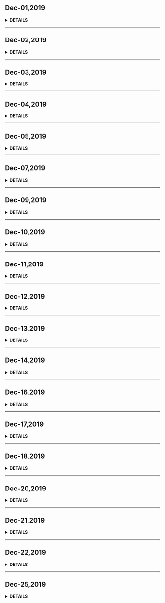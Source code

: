 
## Dec-01,2019

<details><summary><b>DETAILS</b></summary>
<p>

### The last month of 2019
> Dec 01,2019,Saturday. 
> 今天是2019年最后一个月的第一天。地点为中国国家图书馆。 

> 2018年年底的时候写了个18年的年终总结，这件事彷佛就在昨天。因为我记得那会我已经差不多坚持日更四五十天了。  
> 眨眼之间一年光景又过，细数这一年我变化了什么，干了什么，成长了什么。


### 在易诚的生活工作
> 18年5月入职易诚，19年3月底离职。离职到如今未曾停歇，也没理下思路。    

> 在易诚工作，确切的说是交通银行，作息是朝九晚五，公司环境是不联网，上班心态是墨迹难过。
> 将近一年的周而复始，并没有任何的成长。形容一下这段工作经历的话：没挑战、没乐趣。  

> 将来我可能去回顾我的整个职场生涯经历，单从今时今日来看，在这里的工作，最大的收获是体验，让我对银行的工作环境、工作效率有了某一个方面的了解。    
> 我虽然也尽职也尽责，但意义不大，项目不在乎你的代码质量，项目不在意团队的效率提升，银行不在意你怎么实现。  
> 工作环境氛围虽然让人放松、没压力，但是于个人的长久发展和技能提升显然给不了多大的帮助，不联网的开发环境甚至会让你遗忘你之前好不容易学了一点的技能。  
> 加我又是一个自律性不那么强、目标总不那么明确的一个人，闲暇时间也是在一片茫茫浩瀚书海之中左晃右荡，唯一找了点念想的就是望到了可以抄文学习的大门，直到今日热情还未散的干净。    
> 生活上好像也没有留下什么，都似随风而去了。养了一只猫，抑郁身亡。  
> 还有一些东西应该会影响着我吧，只是突然不想思考了。

### 我该干点什么
> 我好像一直在寻找，不知道找什么。  
> 我好像一直在等待着去做什么事，一种非做不可的大事，只是还不知道是什么。    
> 还有一个月的时间就要进入21世纪的另一个年代，我们讲究新年新气象、新年新计划。我怎么突然觉得这种感觉跟上一个年一样，依旧任他随风逐流而去。这样不太好啊。
</p>
</details>

---

## Dec-02,2019
<details><summary><b>DETAILS</b></summary>
<p>

### Take a day off and think about life。    
### So suddenly confused。
</p>
</details>

---
## Dec-03,2019
<details><summary><b>DETAILS</b></summary>
<p>

### 生活中总会有那么段时间，做什么也没精力，干什么也没激情，但这段时间总会过去，所以做人还是要有一个目标去，在这段难过的日子过去的时候，还能继续轻装上阵，继续朝着目标进发。

> 技术人应该都比较焦虑吧，每天不去学习一些东西就感觉好像被这个社会淘汰了。
> So，今天继续学习浏览器的工作原理，另外准备过一遍Vue的英文文档。
</p>
</details>

---

## Dec-04,2019
<details><summary><b>DETAILS</b></summary>
<p>

### Did nothing。
### HUAWEI公关牛皮，华为Github上的黑历史：https://github.com/evil-huawei/evil-huawei
</p>
</details>

---

## Dec-05,2019
<details><summary><b>DETAILS</b></summary>
<p>

#### 1. 首先来学习一下这个CSS它是如何影响首次加载时的白屏问题的。   
#### 2. 解决项目中的Bug、包括添加应用协议、Excel导出的汇总等。
#### 3. 浏览器工作原理第五章的内容有些晦涩、也或许是我没看进去吧，感觉不那么如含糊灌顶了。
</p>
</details>

---

## Dec-07,2019
<details><summary><b>DETAILS</b></summary>
<p>

> 周六跟着三哥、则睿一同喝了点酒，聊了一些人生。    
> 一股不快乐的情绪在今天弥漫，又迷茫了。
</p>
</details>

---

## Dec-09,2019
<details><summary><b>DETAILS</b></summary>
<p>

### **Daily Sentence**
#### <u>*Every man dies,not every man really lives*</u>

### **Plan**
> 这里记录我的一天，需要去留意的事。
> 浏览器中的网络--咬文嚼字。    
> 查看某招聘要求--针对其中要求开始下一个阶段的学习储备。  

> switch在京东预约人数差不多十万，我平时不是一个爱玩游戏的人，但也被这一小股的潮流心潮澎湃。    
> 突然就想找个游戏玩玩，人生如戏，最近这段时间感觉不到快乐与满足，可能玩游戏是一个不错的发泄、释放方式。
</p>
</details>

---

## Dec-10,2019
<details><summary><b>DETAILS</b></summary>
<p>

#### <u>*We still have to be fantasies, don't we?*</u>

### Plan
> 这里记录我的一天，需要去留意的事。 
> 1. 解决转账的权限问题。
> 2. 继续深入浏览器中的网络--整理成Keynote。  
> 3. Plan the next study major.

### Summary
> 修改线上一个bug(权限问题)，这个bug的修改开始、问题定位直到结束发现没有问题，有这样一个感受：    
>「 扑了半天火，发现人家那是个蜡烛， 要进行烛光晚餐用的 」。
> 新建了一个文件`daily_coding_issue`，记录一些用心去学习的小知识点。

</p>
</details>

---

## Dec-11,2019
<details><summary><b>DETAILS</b></summary>
<p>

### **Daily Sentence**
#### <u>*Have you somewhat to do tomorrow, do it today.*</u>

### Plan & Result
> 1. 浏览器HTTP2.0--Keynote. 
> 2. 掘金上一篇关于CSS的长文。
> 3. daily_coding_issue添加一个问题。

> 晚上再次过了一遍关于HTTP2.0的知识。   
> 并且做了一道Leetcode算法数组题， 突然觉得做这种题感觉非常良好，有种初高中做数学的感觉了，保持保持！
</p>
</details>

---

## Dec-12,2019
<details><summary><b>DETAILS</b></summary>
<p>

### **Daily Sentence**
#### <u>*做技术的不仅仅需要通过不断的练习来让自己牛逼，还要让别人也看到自己的牛逼，这样能很好的增大你的影响力*</u>

### Sumary
> 这里记录我的一天我需要去留意的一些事。
>
> + HTTP3.0--Keynote总结。  
> + Vue---Installation. 
> + daily_coding_issue.
</p>
</details>

---

## Dec-13,2019
<details><summary><b>DETAILS</b></summary>
<p>

### 今天换工位,白天并没有get到什么。 

</p>
</details>

---

## Dec-14,2019
<details><summary><b>DETAILS</b></summary>
<p>

### 周六，天气晴朗。    
> 我本该起床做些什么，然而总是想着所谓的终极、长远目标，而对当下的小目标产生疑惑。  
> 中午在家，跟怡兰吃了没有麻酱的火锅。本来想着学习些什么，哥们（李帅）约去吃饭，想着晚上归来有些许的可能会醉。故而提两句话。    
> 目前，我想坚持的就是Github的形式主义代码提交，以及我的周总结。

### Dec-15，周日
> 跟着三哥则睿一起聚了个小餐，晚上美滋滋的拿着则睿的Switch回家玩去了。

</p>
</details>

---

## Dec-16,2019
<details><summary><b>DETAILS</b></summary>
<p>

### 周一
> 换工位后的第一天。    
> 匆忙补了一下周总结，改了几个bug。

</p>
</details>

---

## Dec-17,2019
<details><summary><b>DETAILS</b></summary>
<p>

### 周二
> 浏览器安全。  

> 晚上拿着电脑本来要开始刷LeetCode题的，然后打开塞尔达传说以及超级玛丽就玩到了很晚。    
> 这一个晚上我已经差不多知道，我不是玩游戏的好手了，也亏当时没下手，要不也是买下吃灰了。

</p>
</details>

---

## Dec-18,2019
<details><summary><b>DETAILS</b></summary>
<p>

### 周三
> 浏览器安全。  

> 开发环境与生产环境代码的不停更新、合并。

</p>
</details>

---

## Dec-20,2019
<details><summary><b>DETAILS</b></summary>
<p>

### 周五
> 浏览器安全完毕，更新至简书、掘金、Gitbook、liugehzou.online。  

> 至此《浏览器工作原理与实践》的第一个回合打擂完毕。学完这个专栏感觉对浏览器稍微有了一点的味道，对这些知识的掌握还未融会贯通、且很好的应用到实战项目开发中去，任重道远，还需继续渗透。  

</p>
</details>

---

## Dec-21,2019
<details><summary><b>DETAILS</b></summary>
<p>

### 周六
> 羔羊带着美娟要来串门，我与aliya收拾了一下家。 
> 与好友火锅走起。  

</p>
</details>

---

## Dec-22,2019
<details><summary><b>DETAILS</b></summary>
<p>

### 周日
> 很丧在家睡了一天。    
> 酒喝多了容易上头，这个周末的流逝真是让人懊恼，申美娟的出现，一种如鲠在喉的感觉，真是使人不爽。    

> 我的最大问题是我不应该去评判别人的生活、不该去评判别人的做人。    
> 我自己都没做好什么，我去那一堆诉说，即使是为了他人生活美好、爱情美满，但毕竟不是当事人，说那两句多余。    

> 而且这个于小气同学，未曾想到突然出现在脑海里，又特么恶心了一把。  

> 就这样吧，不能再去想这件事，想到就觉得恶心。

</p>
</details>

---

## Dec-25,2019
<details><summary><b>DETAILS</b></summary>
<p>

### 周三
> 这一年马上就要过去了。    

## **Plan**
> + Node.js后台项目完善、小程序对接。   
> + 年终总结。

## 专题
> + Python学习。   
> + LeetCode刷题。  

> 人生苦短，我学Python。
</p>
</details>